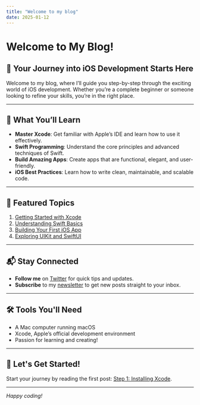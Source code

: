 ```yaml
---
title: "Welcome to my blog"
date: 2025-01-12
---
```


# Welcome to My Blog!

## 🚀 Your Journey into iOS Development Starts Here

Welcome to my blog, where I’ll guide you step-by-step through the exciting world of iOS development. Whether you’re a complete beginner or someone looking to refine your skills, you’re in the right place.

---

## 🌟 What You’ll Learn

- **Master Xcode**: Get familiar with Apple’s IDE and learn how to use it effectively.
- **Swift Programming**: Understand the core principles and advanced techniques of Swift.
- **Build Amazing Apps**: Create apps that are functional, elegant, and user-friendly.
- **iOS Best Practices**: Learn how to write clean, maintainable, and scalable code.

---

## 🔗 Featured Topics

1. [Getting Started with Xcode](#)
2. [Understanding Swift Basics](#)
3. [Building Your First iOS App](#)
4. [Exploring UIKit and SwiftUI](#)

---

## 📬 Stay Connected

- **Follow me** on [Twitter](https://twitter.com/) for quick tips and updates.
- **Subscribe** to my [newsletter](#) to get new posts straight to your inbox.

---

## 🛠 Tools You'll Need

- A Mac computer running macOS
- Xcode, Apple’s official development environment
- Passion for learning and creating!

---

## 👋 Let's Get Started!

Start your journey by reading the first post: [Step 1: Installing Xcode](#).

---

*Happy coding!*
